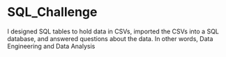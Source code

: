 # SQL_Challenge

I designed SQL tables to hold data in CSVs, imported the CSVs into a SQL database, and answered questions about the data. In other words, Data Engineering and Data Analysis
